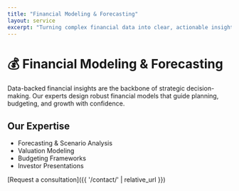```yaml
---
title: "Financial Modeling & Forecasting"
layout: service
excerpt: "Turning complex financial data into clear, actionable insights that drive business growth."
---
```


# 💰 Financial Modeling & Forecasting

Data-backed financial insights are the backbone of strategic decision-making. Our experts design robust financial models that guide planning, budgeting, and growth with confidence.

## Our Expertise
- Forecasting & Scenario Analysis
- Valuation Modeling
- Budgeting Frameworks
- Investor Presentations

[Request a consultation]({{ '/contact/' | relative_url }})
